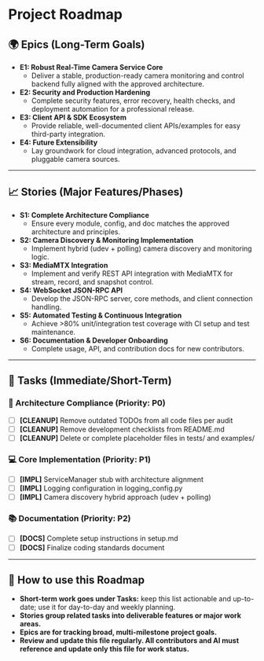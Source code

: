 # Project Roadmap

## 🌍 Epics (Long-Term Goals)
- **E1: Robust Real-Time Camera Service Core**
    - Deliver a stable, production-ready camera monitoring and control backend fully aligned with the approved architecture.
- **E2: Security and Production Hardening**
    - Complete security features, error recovery, health checks, and deployment automation for a professional release.
- **E3: Client API & SDK Ecosystem**
    - Provide reliable, well-documented client APIs/examples for easy third-party integration.
- **E4: Future Extensibility**
    - Lay groundwork for cloud integration, advanced protocols, and pluggable camera sources.

---

## 📈 Stories (Major Features/Phases)
- **S1: Complete Architecture Compliance**
    - Ensure every module, config, and doc matches the approved architecture and principles.
- **S2: Camera Discovery & Monitoring Implementation**
    - Implement hybrid (udev + polling) camera discovery and monitoring logic.
- **S3: MediaMTX Integration**
    - Implement and verify REST API integration with MediaMTX for stream, record, and snapshot control.
- **S4: WebSocket JSON-RPC API**
    - Develop the JSON-RPC server, core methods, and client connection handling.
- **S5: Automated Testing & Continuous Integration**
    - Achieve >80% unit/integration test coverage with CI setup and test maintenance.
- **S6: Documentation & Developer Onboarding**
    - Complete usage, API, and contribution docs for new contributors.

---

## 📝 Tasks (Immediate/Short-Term)

### 🔧 Architecture Compliance (Priority: P0)
- [ ] **[CLEANUP]** Remove outdated TODOs from all code files per audit
- [ ] **[CLEANUP]** Remove development checklists from README.md
- [ ] **[CLEANUP]** Delete or complete placeholder files in tests/ and examples/

### 💻 Core Implementation (Priority: P1)  
- [ ] **[IMPL]** ServiceManager stub with architecture alignment
- [ ] **[IMPL]** Logging configuration in logging_config.py
- [ ] **[IMPL]** Camera discovery hybrid approach (udev + polling)

### 📚 Documentation (Priority: P2)
- [ ] **[DOCS]** Complete setup instructions in setup.md
- [ ] **[DOCS]** Finalize coding standards document

---

## 📅 How to use this Roadmap

- **Short-term work goes under Tasks:** keep this list actionable and up-to-date; use it for day-to-day and weekly planning.
- **Stories group related tasks into deliverable features or major work areas.**
- **Epics are for tracking broad, multi-milestone project goals.**
- **Review and update this file regularly. All contributors and AI must reference and update only this file for work status.**

